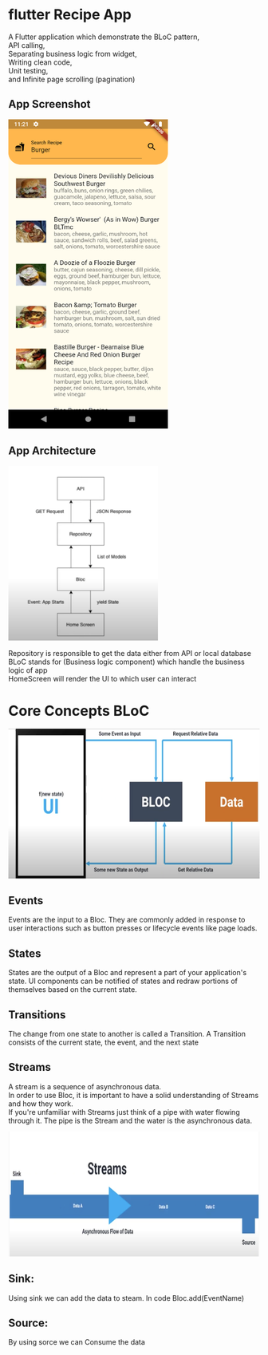 # flutter Recipe App

A Flutter application which demonstrate the BLoC pattern,\
 API calling,\
 Separating business logic from widget,\
 Writing clean code,\
 Unit testing,\
 and Infinite page scrolling (pagination) 

## App Screenshot
<p>
  <img src="images/RecipeApp.png" width="320" height="620" title="Recipe Search app with BLoC pattern">
</p>


## App Architecture 
<p>
  <img src="images/AppArchitecture.png" width="300" height="350" title="BLoC pattern">
</p>

Repository is responsible to get the data either from API or local database\
BLoC stands for (Business logic component) which handle the business logic of app\
HomeScreen will render the UI to which user can interact

# Core Concepts BLoC

<p>
  <img src="images/Bloc.png" width="600" height="300" title="BLoC pattern">
</p>

## Events
Events are the input to a Bloc. They are commonly added in response to user interactions such as button presses or lifecycle events like page loads.

## States
States are the output of a Bloc and represent a part of your application's state. UI components can be notified of states and redraw portions of themselves based on the current state.

## Transitions
The change from one state to another is called a Transition. A Transition consists of the current state, the event, and the next state

## Streams
A stream is a sequence of asynchronous data.\
In order to use Bloc, it is important to have a solid understanding of Streams and how they work.\
If you're unfamiliar with Streams just think of a pipe with water flowing through it. The pipe is the Stream and the water is the asynchronous data.

<p>
  <img src="images/BlocStreams.png" width="800" height="250" title="Block steams flow">
</p>

## Sink: 
Using sink we can add the data to steam. In code Bloc.add(EventName)
## Source: 
By using sorce we can Consume the data

